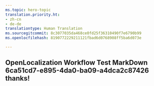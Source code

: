 ```yaml
---
ms.topic: hero-topic
translation.priority.ht:
- zh-cn
- de-de
translationtype: Human Translation
ms.sourcegitcommit: 8c3077035da468ce0fd25f36310490f7e6790b99
ms.openlocfilehash: 8190772229211121fbad6d0768908ff5ba6d073e

---
```

## OpenLocalization Workflow Test MarkDown 6ca51cd7-e895-4da0-ba09-a4dca2c87426 thanks!



<!--HONumber=Jul16_HO3-->



